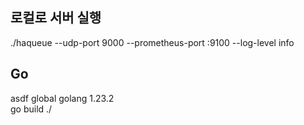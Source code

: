## 로컬로 서버 실행
./haqueue --udp-port 9000 --prometheus-port :9100 --log-level info

## Go
asdf global golang 1.23.2  
go build ./